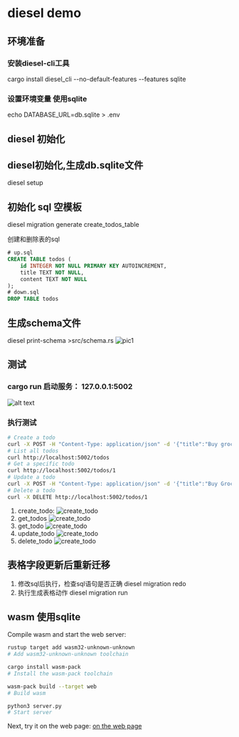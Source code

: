 # diesel demo

## 环境准备
### 安装diesel-cli工具
cargo install diesel_cli --no-default-features --features sqlite
### 设置环境变量 使用sqlite
<!-- echo DATABASE_URL=postgres://username:password@localhost/diesel_demo > .env -->
echo DATABASE_URL=db.sqlite > .env

## diesel 初始化
## diesel初始化,生成db.sqlite文件
diesel setup
## 初始化 sql 空模板
diesel migration generate create_todos_table

创建和删除表的sql
```sql
# up.sql
CREATE TABLE todos (
    id INTEGER NOT NULL PRIMARY KEY AUTOINCREMENT,
    title TEXT NOT NULL,
    content TEXT NOT NULL
);
# down.sql
DROP TABLE todos
```

## 生成schema文件
diesel print-schema >src/schema.rs
![pic1](screenshot/image.png)

## 测试
### cargo run 启动服务： 127.0.0.1:5002
![alt text](screenshot/run.png)

### 执行测试
```bash
# Create a todo
curl -X POST -H "Content-Type: application/json" -d '{"title":"Buy groceries","content":"banana,milk"}' http://localhost:5002/todos
# List all todos
curl http://localhost:5002/todos
# Get a specific todo
curl http://localhost:5002/todos/1
# Update a todo
curl -X POST -H "Content-Type: application/json" -d '{"title":"Buy Groceries", "content": "banana"}' http://localhost:5002/todos/1
# Delete a todo
curl -X DELETE http://localhost:5002/todos/1
```
1. create_todo:
![create_todo](screenshot/create.png)
2. get_todos
![create_todo](screenshot/todos.png)
3. get_todo
![create_todo](screenshot/todo.png)
4. update_todo
![create_todo](screenshot/update.png)
5. delete_todo
![create_todo](screenshot/delete.png)


## 表格字段更新后重新迁移 
1. 修改sql后执行，检查sql语句是否正确
diesel migration redo
2. 执行生成表格动作
diesel migration run


## wasm 使用sqlite

Compile wasm and start the web server:

```bash
rustup target add wasm32-unknown-unknown
# Add wasm32-unknown-unknown toolchain

cargo install wasm-pack
# Install the wasm-pack toolchain

wasm-pack build --target web
# Build wasm

python3 server.py
# Start server
```
Next, try it on the web page: [on the web page](http://localhost:8000)